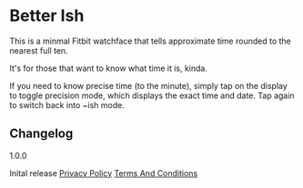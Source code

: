 # Better Ish

This is a minmal Fitbit watchface that tells approximate time rounded to the nearest full ten.

It's for those that want to know what time it is, kinda.

If you need to know precise time (to the minute), simply tap on the display to toggle precision mode, which displays the exact time and date. Tap again to switch back into ~ish mode.

## Changelog

1.0.0

Inital release
[Privacy Policy](https://elkirkmo.github.io/better-ish/privacy-policy)
[Terms And Conditions](https://elkirkmo.github.io/better-ish/terms-and-conditions)
